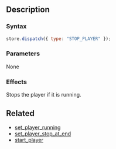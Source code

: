## Description

### Syntax

```javascript
store.dispatch({ type: "STOP_PLAYER" });
```

### Parameters

None

### Effects

Stops the player if it is running.

## Related

- [set_player_running](./set_player_running.md)
- [set_player_stop_at_end](./set_player_stop_at_end.md)
- [start_player](./start_player.md)
